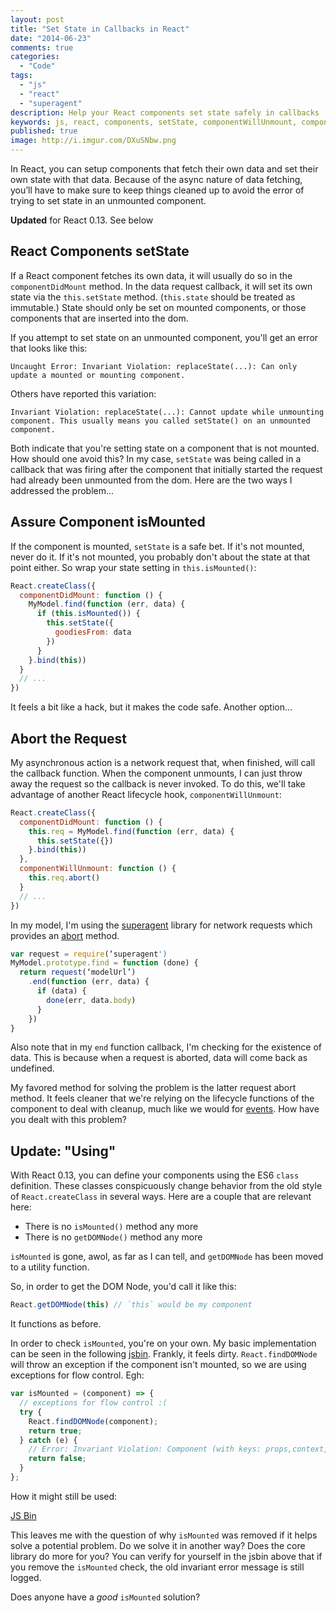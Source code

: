 ```yaml
---
layout: post
title: "Set State in Callbacks in React"
date: "2014-06-23"
comments: true
categories:
  - "Code"
tags:
  - "js"
  - "react"
  - "superagent"
description: Help your React components set state safely in callbacks
keywords: js, react, components, setState, componentWillUnmount, componentDidMount, unmounted
published: true
image: http://i.imgur.com/DXuSNbw.png
---
```


In React, you can setup components that fetch their own data and set their own state with that data.  Because of the async nature of data fetching, you’ll have to make sure to keep things cleaned up to avoid the error of trying to set state in an unmounted component.

<!--more-->

**Updated** for React 0.13.  See below

## React Components setState

If a React component fetches its own data, it will usually do so in the `componentDidMount` method.  In the data request callback, it will set its own state via the `this.setState` method.  (`this.state` should be treated as immutable.)  State should only be set on mounted components, or those components that are inserted into the dom.

If you attempt to set state on an unmounted component, you'll get an error that looks like this:

```
Uncaught Error: Invariant Violation: replaceState(...): Can only update a mounted or mounting component.
```

Others have reported this variation:

```
Invariant Violation: replaceState(...): Cannot update while unmounting component. This usually means you called setState() on an unmounted component.
```

Both indicate that you're setting state on a component that is not mounted.  How should one avoid this?  In my case, `setState` was being called in a callback that was firing after the component that initially started the request had already been unmounted from the dom.  Here are the two ways I addressed the problem...

## Assure Component isMounted

If the component is mounted, `setState` is a safe bet.  If it's not mounted, never do it.  If it's not mounted, you probably don't about the state at that point either.  So wrap your state setting in `this.isMounted()`:

```js
React.createClass({
  componentDidMount: function () {
    MyModel.find(function (err, data) {
      if (this.isMounted()) {
        this.setState({
          goodiesFrom: data
        })
      }
    }.bind(this))
  }
  // ...
})
```

It feels a bit like a hack, but it makes the code safe.  Another option...

## Abort the Request

My asynchronous action is a network request that, when finished, will call the callback function.  When the component unmounts, I can just throw away the request so the callback is never invoked.  To do this, we'll take advantage of another React lifecycle hook, `componentWillUnmount`:

```js
React.createClass({
  componentDidMount: function () {
    this.req = MyModel.find(function (err, data) {
      this.setState({})
    }.bind(this))
  },
  componentWillUnmount: function () {
    this.req.abort()
  }
  // ...
})
```

In my model, I'm using the [superagent](https://github.com/visionmedia/superagent) library for network requests which provides an [abort](http://visionmedia.github.io/superagent/#aborting-requests) method.

```js
var request = require(‘superagent')
MyModel.prototype.find = function (done) {
  return request(‘modelUrl’)
    .end(function (err, data) {
      if (data) {
        done(err, data.body)
      }
    })
}
```

Also note that in my `end` function callback, I'm checking for the existence of data.  This is because when a request is aborted, data will come back as undefined.

My favored method for solving the problem is the latter request abort method.  It feels cleaner that we're relying on the lifecycle functions of the component to deal with cleanup, much like we would for [events](http://facebook.github.io/react/tips/dom-event-listeners.html).  How have you dealt with this problem?

## Update: "Using"

With React 0.13, you can define your components using the ES6 `class` definition.  These classes conspicuously change behavior from the old style of `React.createClass` in several ways.  Here are a couple that are relevant here:

- There is no `isMounted()` method any more
- There is no `getDOMNode()` method any more

`isMounted` is gone, awol, as far as I can tell, and `getDOMNode` has been moved to a utility function.

So, in order to get the DOM Node, you'd call it like this:

```js
React.getDOMNode(this) // `this` would be my component
```

It functions as before.

In order to check `isMounted`, you're on your own.  My basic implementation can be seen in the following [jsbin](http://jsbin.com/telopegaya/2/edit?js,output).  Frankly, it feels dirty.  `React.findDOMNode` will throw an exception if the component isn't mounted, so we are using exceptions for flow control.  Egh:

```js
var isMounted = (component) => {
  // exceptions for flow control :(
  try {
    React.findDOMNode(component);
    return true;
  } catch (e) {
    // Error: Invariant Violation: Component (with keys: props,context,state,refs,_reactInternalInstance) contains `render` method but is not mounted in the DOM
    return false;
  }
};
```

How it might still be used:

<a class="jsbin-embed" href="http://jsbin.com/telopegaya/2/embed?js,output">JS Bin</a><script src="http://static.jsbin.com/js/embed.js"></script>

This leaves me with the question of why `isMounted` was removed if it helps solve a potential problem.  Do we solve it in another way?  Does the core library do more for you?  You can verify for yourself in the jsbin above that if you remove the `isMounted` check, the old invariant error message is still logged.

Does anyone have a *good* `isMounted` solution?
